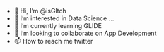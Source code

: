 - 👋 Hi, I’m @isGltch
- 👀 I’m interested in Data Science ...
- 🌱 I’m currently learning GLIDE
- 💞️ I’m looking to collaborate on App Development
- 📫 How to reach me twitter

<!---
isGltch/isGltch is a ✨ special ✨ repository because its `README.md` (this file) appears on your GitHub profile.
You can click the Preview link to take a look at your changes.
--->
